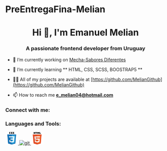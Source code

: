 # PreEntregaFina-Melian

<h1 align="center">Hi 👋, I'm Emanuel Melian</h1>
<h3 align="center">A passionate frontend developer from Uruguay</h3>

- 🔭 I’m currently working on [Mecha-Sabores Diferentes](https://github.com/MelianGithub/MechaSaboresDiferentes)

- 🌱 I’m currently learning ** HTML, CSS, SCSS, BOOSTRAP5 **

- 👨‍💻 All of my projects are available at [https://github.com/MelianGithub](https://github.com/MelianGithub)

- 📫 How to reach me **e_melian04@hotmail.com**

<h3 align="left">Connect with me:</h3>
<p align="left">
</p>

<h3 align="left">Languages and Tools:</h3>
<p align="left"> <a href="https://www.w3schools.com/css/" target="_blank" rel="noreferrer"> <img src="https://raw.githubusercontent.com/devicons/devicon/master/icons/css3/css3-original-wordmark.svg" alt="css3" width="40" height="40"/> </a> <a href="https://git-scm.com/" target="_blank" rel="noreferrer"> <img src="https://www.vectorlogo.zone/logos/git-scm/git-scm-icon.svg" alt="git" width="40" height="40"/> </a> <a href="https://www.w3.org/html/" target="_blank" rel="noreferrer"> <img src="https://raw.githubusercontent.com/devicons/devicon/master/icons/html5/html5-original-wordmark.svg" alt="html5" width="40" height="40"/> </a> </p>
